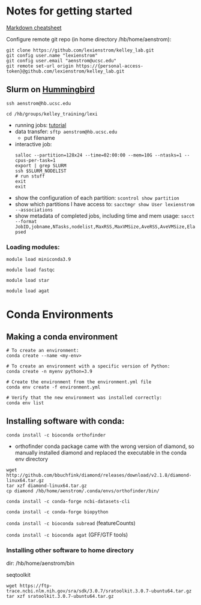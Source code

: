 # Notes for getting started

[Markdown cheatsheet](https://www.markdownguide.org/cheat-sheet/)

Configure remote git repo (in home directory /hb/home/aenstrom): 
~~~
git clone https://github.com/lexienstrom/kelley_lab.git
git config user.name "lexienstrom"
git config user.email "aenstrom@ucsc.edu" 
git remote set-url origin https://{personal-access-token}@github.com/lexienstrom/kelley_lab.git
~~~

## Slurm on [Hummingbird](https://hummingbird.ucsc.edu/) 

`ssh aenstrom@hb.ucsc.edu`

`cd /hb/groups/kelley_training/lexi`

- running jobs: [tutorial](https://hummingbird.ucsc.edu/documentation/creating-scripts-to-run-jobs/)
- data transfer: `sftp aenstrom@hb.ucsc.edu`
    - put filename
- interactive job:
    ~~~
    salloc --partition=128x24 --time=02:00:00 --mem=10G --ntasks=1 --cpus-per-task=1
    export | grep SLURM
    ssh $SLURM_NODELIST
    # run stuff
    exit
    exit
    ~~~
- show the configuration of each partition: `scontrol show partition`
- show which partitions I have access to: `sacctmgr show User lexienstrom --associations`
- show metadata of completed jobs, including time and mem usage: `sacct  --format JobID,jobname,NTasks,nodelist,MaxRSS,MaxVMSize,AveRSS,AveVMSize,Elapsed`


### Loading modules:

`module load miniconda3.9`

`module load fastqc`

`module load star`

`module load agat`

# Conda Environments
## Making a conda environment


~~~
# To create an environment:
conda create --name <my-env>

# To create an environment with a specific version of Python:
conda create -n myenv python=3.9

# Create the environment from the environment.yml file
conda env create -f environment.yml

# Verify that the new environment was installed correctly:
conda env list
~~~

## Installing software with conda:

`conda install -c bioconda orthofinder`
- orthofinder conda package came with the wrong version of diamond, so manually installed diamond and replaced the executable in the conda env directory

~~~
wget http://github.com/bbuchfink/diamond/releases/download/v2.1.8/diamond-linux64.tar.gz
tar xzf diamond-linux64.tar.gz
cp diamond /hb/home/aenstrom/.conda/envs/orthofinder/bin/
~~~

`conda install -c conda-forge ncbi-datasets-cli`

`conda install -c conda-forge biopython`

`conda install -c bioconda subread` (featureCounts)

`conda install -c bioconda agat` (GFF/GTF tools)

### Installing other software to home directory
dir: /hb/home/aenstrom/bin

seqtoolkit
~~~
wget https://ftp-trace.ncbi.nlm.nih.gov/sra/sdk/3.0.7/sratoolkit.3.0.7-ubuntu64.tar.gz
tar xzf sratoolkit.3.0.7-ubuntu64.tar.gz
~~~
